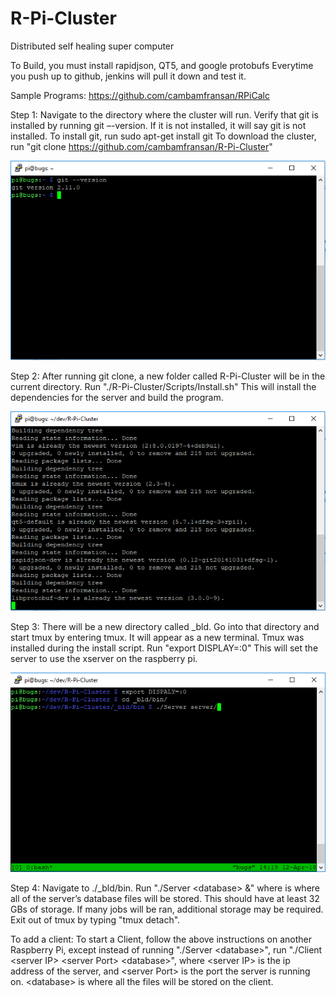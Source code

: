# R-Pi-Cluster
Distributed self healing super computer

To Build, you must install rapidjson, QT5, and google protobufs
Everytime you push up to github, jenkins will pull it down and test it.

Sample Programs:
https://github.com/cambamfransan/RPiCalc

Step 1:
Navigate to the directory where the cluster will run.
Verify that git is installed by running git –-version. If it is not installed, it will say git is not installed. To install git, run sudo apt-get install git
To download the cluster, run "git clone https://github.com/cambamfransan/R-Pi-Cluster"

![alt text](./images/gitVersion.png)

Step 2:
After running git clone, a new folder called R-Pi-Cluster will be in the current directory. 
Run "./R-Pi-Cluster/Scripts/Install.sh"
This will install the dependencies for the server and build the program.

![alt text](./images/script.png)

Step 3:
There will be a new directory called _bld. Go into that directory and start tmux by entering tmux.
It will appear as a new terminal.
Tmux was installed during the install script.
Run "export DISPLAY=:0" This will set the server to use the xserver on the raspberry pi.

![alt text](./images/startServer.png)

Step 4:
Navigate to ./_bld/bin.
Run "./Server \<database\> &" where <database> is where all of the server’s database files will be stored. This should have at least 32 GBs of storage. If many jobs will be ran, additional storage may be required.
Exit out of tmux by typing "tmux detach". 

To add a client: <enter>
To start a Client, follow the above instructions on another Raspberry Pi, except instead of running "./Server \<database\>",
run "./Client \<server IP\> \<server Port\> \<database\>", where \<server IP\> is the ip address of the server, and \<server Port\> 
is the port the server is running on. \<database\> is where all the files will be stored on the client.

